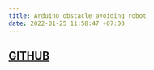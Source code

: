 ```yaml
---
title: Arduino obstacle avoiding robot 
date: 2022-01-25 11:58:47 +07:00
---
```



## [GITHUB](https://github.com/Sharukhi/Obstacle-avoiding-robot)

